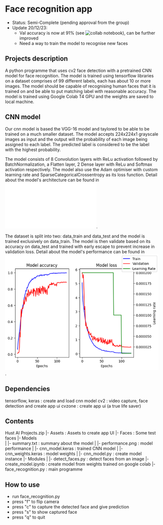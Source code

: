 # Face recognition app

- Status: Semi-Complete (pending approval from the group)
- Update 20/12/23:
  - Val accuracy is now at 91% (see ![collab notebook](./Notebooks/colab_notebook.ipynb)), can be further improved
  - Need a way to train the model to recognise new faces

## Projects description

A python programme that uses cv2 face detection with a pretrained CNN model for face recognition.
The model is trained using tensorflow libraries on a dataset comprises of 99 different labels,
each has about 10 or more images. The model should be capable of recognising human faces that
it is trained on and be able to put matching label with reasonable accuracy.
The model is trained using Google Colab T4 GPU and the weights are saved to local machine.

## CNN model

Our cnn model is based the VGG-16 model and taylored to be able to be trained on a much smaller
dataset. The model accepts 224x224x1 grayscale images as input and the output will the probability
of each image being assigned to each label. The predicted label is considered to be the label
with the highest probability.

The model consists of 8 Convolution layers with ReLu activation followed by BatchNormalization,
a Flatten layer, 2 Dense layer with ReLu and Softmax activation respectively. The model also use
the Adam optimiser with custom learning rate and SparseCategoricalCrossentropy as its loss function.
Detail about the model's architecture can be found in ![summary.txt](./Models/summary.txt).

The dataset is split into two: data_train and data_test and the model is trained exclusively on
data_train. The model is then validate based on its accuracy on data_test and trained with
early escape to prevent increase in validation loss.
Detail about the model's performance can be found in ![performance.png](./Models/performance.png).

## Dependencies

tensorflow, keras : create and load cnn model
cv2 : video capture, face detection and create app ui
cvzone : create app ui (a true life saver)

## Contents

Hust AI Projects.zip
|- Assets : Assets to create app UI
|- Faces : Some test faces
|- Models  
| |- summary.txt : summary about the model
| |- performance.png : model performance
| |- cnn_model.keras : trained CNN model
| |- cnn_weights.keras : model weights
| |- cnn_model.py : create model instance
|- Modules
| |- detect_faces.py : detect faces from an image
|- create_model.ipynb : create model from weights trained on google colab
|- face_recognition.py : main programme

## How to use

- run face_recognition.py
- press "f" to flip camera
- press "c" to capture the detected face and give prediction
- press "s" to show captured face
- press "q" to quit
